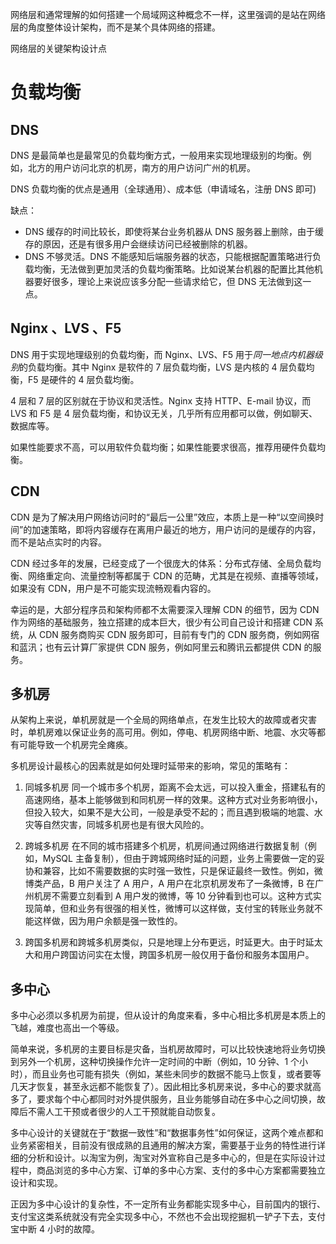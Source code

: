 网络层和通常理解的如何搭建一个局域网这种概念不一样，这里强调的是站在网络层的角度整体设计架构，而不是某个具体网络的搭建。

网络层的关键架构设计点

# 负载均衡


## DNS

DNS 是最简单也是最常见的负载均衡方式，一般用来实现地理级别的均衡。例如，北方的用户访问北京的机房，南方的用户访问广州的机房。

DNS 负载均衡的优点是通用（全球通用）、成本低（申请域名，注册 DNS 即可)

缺点：
- DNS 缓存的时间比较长，即使将某台业务机器从 DNS 服务器上删除，由于缓存的原因，还是有很多用户会继续访问已经被删除的机器。
- DNS 不够灵活。DNS 不能感知后端服务器的状态，只能根据配置策略进行负载均衡，无法做到更加灵活的负载均衡策略。比如说某台机器的配置比其他机器要好很多，理论上来说应该多分配一些请求给它，但 DNS 无法做到这一点。

## Nginx 、LVS 、F5

DNS 用于实现地理级别的负载均衡，而 Nginx、LVS、F5 用于*同一地点内机器级别*的负载均衡。其中 Nginx 是软件的 7 层负载均衡，LVS 是内核的 4 层负载均衡，F5 是硬件的 4 层负载均衡。

4 层和 7 层的区别就在于协议和灵活性。Nginx 支持 HTTP、E-mail 协议，而 LVS 和 F5 是 4 层负载均衡，和协议无关，几乎所有应用都可以做，例如聊天、数据库等。

如果性能要求不高，可以用软件负载均衡；如果性能要求很高，推荐用硬件负载均衡。

## CDN
CDN 是为了解决用户网络访问时的“最后一公里”效应，本质上是一种“以空间换时间”的加速策略，即将内容缓存在离用户最近的地方，用户访问的是缓存的内容，而不是站点实时的内容。

CDN 经过多年的发展，已经变成了一个很庞大的体系：分布式存储、全局负载均衡、网络重定向、流量控制等都属于 CDN 的范畴，尤其是在视频、直播等领域，如果没有 CDN，用户是不可能实现流畅观看内容的。

幸运的是，大部分程序员和架构师都不太需要深入理解 CDN 的细节，因为 CDN 作为网络的基础服务，独立搭建的成本巨大，很少有公司自己设计和搭建 CDN 系统，从 CDN 服务商购买 CDN 服务即可，目前有专门的 CDN 服务商，例如网宿和蓝汛；也有云计算厂家提供 CDN 服务，例如阿里云和腾讯云都提供 CDN 的服务。


## 多机房

从架构上来说，单机房就是一个全局的网络单点，在发生比较大的故障或者灾害时，单机房难以保证业务的高可用。例如，停电、机房网络中断、地震、水灾等都有可能导致一个机房完全瘫痪。

多机房设计最核心的因素就是如何处理时延带来的影响，常见的策略有：

1. 同城多机房
	同一个城市多个机房，距离不会太远，可以投入重金，搭建私有的高速网络，基本上能够做到和同机房一样的效果。这种方式对业务影响很小，但投入较大，如果不是大公司，一般是承受不起的；而且遇到极端的地震、水灾等自然灾害，同城多机房也是有很大风险的。
	
2. 跨城多机房
	在不同的城市搭建多个机房，机房间通过网络进行数据复制（例如，MySQL 主备复制），但由于跨城网络时延的问题，业务上需要做一定的妥协和兼容，比如不需要数据的实时强一致性，只是保证最终一致性。例如，微博类产品，B 用户关注了 A 用户，A 用户在北京机房发布了一条微博，B 在广州机房不需要立刻看到 A 用户发的微博，等 10 分钟看到也可以。这种方式实现简单，但和业务有很强的相关性，微博可以这样做，支付宝的转账业务就不能这样做，因为用户余额是强一致性的。
1. 跨国多机房和跨城多机房类似，只是地理上分布更远，时延更大。由于时延太大和用户跨国访问实在太慢，跨国多机房一般仅用于备份和服务本国用户。


## 多中心
多中心必须以多机房为前提，但从设计的角度来看，多中心相比多机房是本质上的飞越，难度也高出一个等级。

简单来说，多机房的主要目标是灾备，当机房故障时，可以比较快速地将业务切换到另外一个机房，这种切换操作允许一定时间的中断（例如，10 分钟、1 个小时），而且业务也可能有损失（例如，某些未同步的数据不能马上恢复，或者要等几天才恢复，甚至永远都不能恢复了）。因此相比多机房来说，多中心的要求就高多了，要求每个中心都同时对外提供服务，且业务能够自动在多中心之间切换，故障后不需人工干预或者很少的人工干预就能自动恢复。

多中心设计的关键就在于“数据一致性”和“数据事务性”如何保证，这两个难点都和业务紧密相关，目前没有很成熟的且通用的解决方案，需要基于业务的特性进行详细的分析和设计。以淘宝为例，淘宝对外宣称自己是多中心的，但是在实际设计过程中，商品浏览的多中心方案、订单的多中心方案、支付的多中心方案都需要独立设计和实现。

正因为多中心设计的复杂性，不一定所有业务都能实现多中心，目前国内的银行、支付宝这类系统就没有完全实现多中心，不然也不会出现挖掘机一铲子下去，支付宝中断 4 小时的故障。